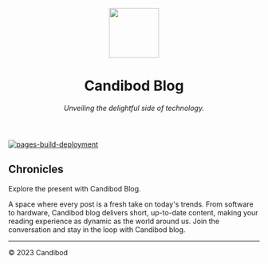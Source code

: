 <header>

<p align="center">
<img height="100" src="https://candibod-blog.s3.amazonaws.com/icon/icon-120.png">
</p>

# Candibod Blog

_Unveiling the delightful side of technology._

</header>

[![pages-build-deployment](https://github.com/candibod/candibod-blog/actions/workflows/pages/pages-build-deployment/badge.svg?branch=main)](https://github.com/candibod/candibod-blog/actions/workflows/pages/pages-build-deployment)

## Chronicles

Explore the present with Candibod Blog.

A space where every post is a fresh take on today's trends. From software to hardware, Candibod blog delivers short, up-to-date content, making your reading experience as dynamic as the world around us. Join the conversation and stay in the loop with Candibod blog.

<footer>

---

&copy; 2023 Candibod

</footer>
